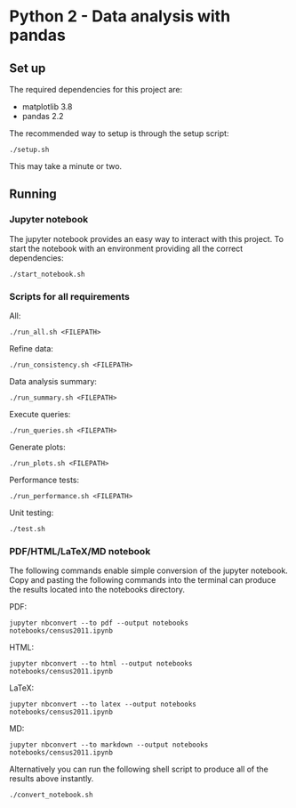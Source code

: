 # Python 2 - Data analysis with pandas #

## Set up ##
The required dependencies for this project are:
 - matplotlib 3.8
 - pandas 2.2

The recommended way to setup is through the setup script:
```console
./setup.sh
```
This may take a minute or two.

## Running ##

### Jupyter notebook ###
The jupyter notebook provides an easy way to interact with this project.
To start the notebook with an environment providing all the correct dependencies:
```console
./start_notebook.sh
```
### Scripts for all requirements  
All:
```console
./run_all.sh <FILEPATH>
```
Refine data:
```console
./run_consistency.sh <FILEPATH>
```
Data analysis summary:
```console
./run_summary.sh <FILEPATH>
```
Execute queries:
```console
./run_queries.sh <FILEPATH>
```
Generate plots:
```console
./run_plots.sh <FILEPATH>
```
Performance tests:
```console
./run_performance.sh <FILEPATH>
```
Unit testing:
```console
./test.sh
```
### PDF/HTML/LaTeX/MD notebook ###
The following commands enable simple conversion of the jupyter notebook.
Copy and pasting the following commands into the terminal can produce the
results located into the notebooks directory.

PDF:
```console
jupyter nbconvert --to pdf --output notebooks notebooks/census2011.ipynb
```
HTML:
```console
jupyter nbconvert --to html --output notebooks notebooks/census2011.ipynb
```
LaTeX:
```console
jupyter nbconvert --to latex --output notebooks notebooks/census2011.ipynb
```
MD:
```console
jupyter nbconvert --to markdown --output notebooks notebooks/census2011.ipynb
```
Alternatively you can run the following shell script to produce all of the
results above instantly.
```console
./convert_notebook.sh
```